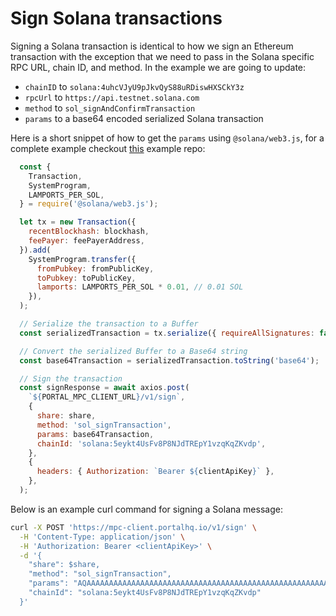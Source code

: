 # Sign Solana transactions

Signing a Solana transaction is identical to how we sign an Ethereum transaction with the exception that we need to pass in the Solana specific RPC URL, chain ID, and method. In the example we are going to update:

* `chainID` to `solana:4uhcVJyU9pJkvQyS88uRDiswHXSCkY3z`
* `rpcUrl` to `https://api.testnet.solana.com`
* `method` to `sol_signAndConfirmTransaction`
* `params` to a base64 encoded serialized Solana transaction

Here is a short snippet of how to get the `params` using `@solana/web3.js`, for a complete example checkout [this](https://github.com/portal-hq/Enclave-MPC-API-Examples/tree/main/Javascript) example repo:

```javascript
  const {
    Transaction,
    SystemProgram,
    LAMPORTS_PER_SOL,
  } = require('@solana/web3.js');

  let tx = new Transaction({
    recentBlockhash: blockhash,
    feePayer: feePayerAddress,
  }).add(
    SystemProgram.transfer({
      fromPubkey: fromPublicKey,
      toPubkey: toPublicKey,
      lamports: LAMPORTS_PER_SOL * 0.01, // 0.01 SOL
    }),
  );

  // Serialize the transaction to a Buffer
  const serializedTransaction = tx.serialize({ requireAllSignatures: false });

  // Convert the serialized Buffer to a Base64 string
  const base64Transaction = serializedTransaction.toString('base64');

  // Sign the transaction
  const signResponse = await axios.post(
    `${PORTAL_MPC_CLIENT_URL}/v1/sign`,
    {
      share: share,
      method: 'sol_signTransaction',
      params: base64Transaction,
      chainId: 'solana:5eykt4UsFv8P8NJdTREpY1vzqKqZKvdp',
    },
    {
      headers: { Authorization: `Bearer ${clientApiKey}` },
    },
  );
```

Below is an example curl command for signing a Solana message:

```bash
curl -X POST 'https://mpc-client.portalhq.io/v1/sign' \
  -H 'Content-Type: application/json' \
  -H 'Authorization: Bearer <clientApiKey>' \
  -d '{
    "share": $share,
    "method": "sol_signTransaction",
    "params": "AQAAAAAAAAAAAAAAAAAAAAAAAAAAAAAAAAAAAAAAAAAAAAAAAAAAAAAAAAAAAAAAAAAAAAAAAAAAAAAAAAAAAAABAAEDqF/lgjmUoeVVHb3ObBSh4S4W1vrG333tiaGvUzWHYDLkuw5hIt53j8IqHX8I+gj28DXUsAE3bgbROXDHpUdhhAAAAAAAAAAAAAAAAAAAAAAAAAAAAAAAAAAAAAAAAAAAlNc9WKVngB8ANy0SFkCbEM6i7nZKuqAgsFEvoZkO4/ABAgIAAQwCAAAAECcAAAAAAAA=",
    "chainId": "solana:5eykt4UsFv8P8NJdTREpY1vzqKqZKvdp"
  }'
```
